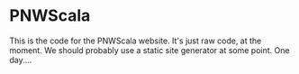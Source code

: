 # PNWScala

This is the code for the PNWScala website. It's just raw code, at the moment. We should probably use a static site generator at some point. One day....

